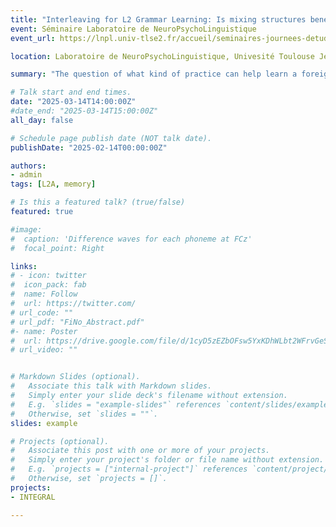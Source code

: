 ```yaml
---
title: "Interleaving for L2 Grammar Learning: Is mixing structures beneficial?"
event: Séminaire Laboratoire de NeuroPsychoLinguistique
event_url: https://lnpl.univ-tlse2.fr/accueil/seminaires-journees-detude/seminaire-lnpl-interleaving-for-l2-grammar-learning-is-mixing-structures-beneficial-maud-pelissier-altae-urp-3967-universite-paris-cite

location: Laboratoire de NeuroPsychoLinguistique, Univesité Toulouse Jean Jaurès, France

summary: "The question of what kind of practice can help learn a foreign language (L2) has been the object of much research in the field of second language acquisition. Although targeted practice cannot suffice to attain proficiency in L2 because meaningful interactions are required, it has nevertheless proved to be beneficial (Nakata & Suzuki, 2019). One such technique of targeted practice has been the object of recent research and shows promising results: interleaved (vs. blocked) practice. Interleaved practice consists in mixing different categories of items to be learned, or different types of exercises, instead of blocking them together. This type of practice is particularly beneficial for learning to distinguish different categories that seem similar, e.g., painting styles (Kang & Pashler, 2012), bird species (Birnbaum et al., 2013), mathematical functions (e.g., Rohrer & Taylor, 2007), or conjugated verb forms in a foreign language (Pan et al., 2019). It therefore has potential to help learners acquire syntactic structures that are difficult to master because they look similar but obey different rules, in particular the use of inversion in English in main vs. embedded WH- questions or the difference between DO-support constructions and the perfect aspect using auxiliary HAVE. In this talk, I will review recent conflicting evidence for the effectiveness of interleaved practice and present preliminary results of a study conducted with 48 intermediate French learners of English studying inversion and DO vs HAVE auxiliary constructions in an interleaved vs. blocked manner."

# Talk start and end times.
date: "2025-03-14T14:00:00Z"
#date_end: "2025-03-14T15:00:00Z"
all_day: false

# Schedule page publish date (NOT talk date).
publishDate: "2025-02-14T00:00:00Z"

authors: 
- admin
tags: [L2A, memory]

# Is this a featured talk? (true/false)
featured: true

#image:
#  caption: 'Difference waves for each phoneme at FCz'
#  focal_point: Right

links:
# - icon: twitter
#  icon_pack: fab
#  name: Follow
#  url: https://twitter.com/
# url_code: ""
# url_pdf: "FiNo_Abstract.pdf"
#- name: Poster
#  url: https://drive.google.com/file/d/1cyD5zEZbOFsw5YxKDhWLbt2WFrvGeSnr/view?usp=sharing
# url_video: ""


# Markdown Slides (optional).
#   Associate this talk with Markdown slides.
#   Simply enter your slide deck's filename without extension.
#   E.g. `slides = "example-slides"` references `content/slides/example-slides.md`.
#   Otherwise, set `slides = ""`.
slides: example

# Projects (optional).
#   Associate this post with one or more of your projects.
#   Simply enter your project's folder or file name without extension.
#   E.g. `projects = ["internal-project"]` references `content/project/deep-learning/index.md`.
#   Otherwise, set `projects = []`.
projects:
- INTEGRAL

---
```

